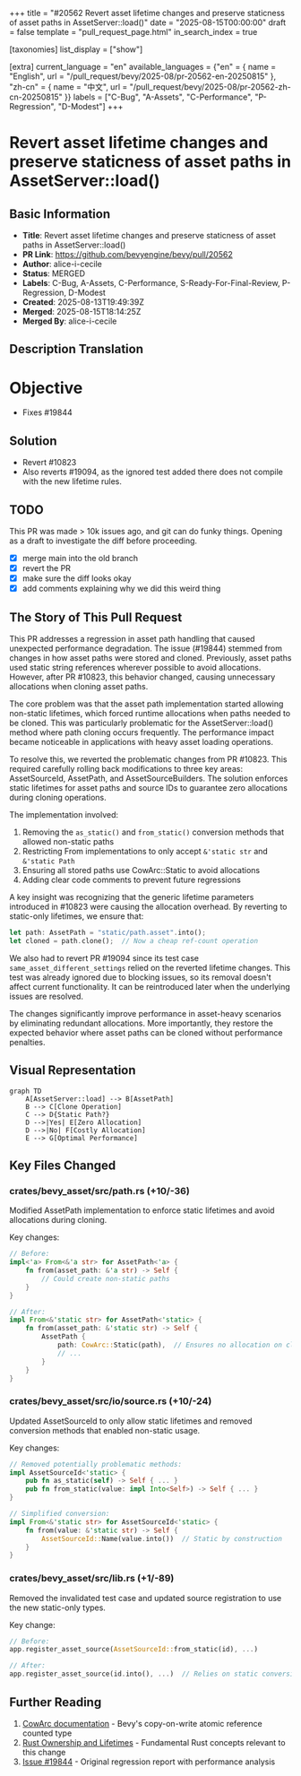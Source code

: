 +++
title = "#20562 Revert asset lifetime changes and preserve staticness of asset paths in AssetServer::load()"
date = "2025-08-15T00:00:00"
draft = false
template = "pull_request_page.html"
in_search_index = true

[taxonomies]
list_display = ["show"]

[extra]
current_language = "en"
available_languages = {"en" = { name = "English", url = "/pull_request/bevy/2025-08/pr-20562-en-20250815" }, "zh-cn" = { name = "中文", url = "/pull_request/bevy/2025-08/pr-20562-zh-cn-20250815" }}
labels = ["C-Bug", "A-Assets", "C-Performance", "P-Regression", "D-Modest"]
+++

# Revert asset lifetime changes and preserve staticness of asset paths in AssetServer::load()

## Basic Information
- **Title**: Revert asset lifetime changes and preserve staticness of asset paths in AssetServer::load()
- **PR Link**: https://github.com/bevyengine/bevy/pull/20562
- **Author**: alice-i-cecile
- **Status**: MERGED
- **Labels**: C-Bug, A-Assets, C-Performance, S-Ready-For-Final-Review, P-Regression, D-Modest
- **Created**: 2025-08-13T19:49:39Z
- **Merged**: 2025-08-15T18:14:25Z
- **Merged By**: alice-i-cecile

## Description Translation
# Objective

- Fixes #19844

## Solution

- Revert #10823
- Also reverts #19094, as the ignored test added there does not compile with the new lifetime rules.

## TODO

This PR was made > 10k issues ago, and git can do funky things. Opening as a draft to investigate the diff before proceeding.

- [x] merge main into the old branch
- [x] revert the PR 
- [x] make sure the diff looks okay
- [x] add comments explaining why we did this weird thing

## The Story of This Pull Request

This PR addresses a regression in asset path handling that caused unexpected performance degradation. The issue (#19844) stemmed from changes in how asset paths were stored and cloned. Previously, asset paths used static string references wherever possible to avoid allocations. However, after PR #10823, this behavior changed, causing unnecessary allocations when cloning asset paths.

The core problem was that the asset path implementation started allowing non-static lifetimes, which forced runtime allocations when paths needed to be cloned. This was particularly problematic for the AssetServer::load() method where path cloning occurs frequently. The performance impact became noticeable in applications with heavy asset loading operations.

To resolve this, we reverted the problematic changes from PR #10823. This required carefully rolling back modifications to three key areas: AssetSourceId, AssetPath, and AssetSourceBuilders. The solution enforces static lifetimes for asset paths and source IDs to guarantee zero allocations during cloning operations.

The implementation involved:
1. Removing the `as_static()` and `from_static()` conversion methods that allowed non-static paths
2. Restricting From implementations to only accept `&'static str` and `&'static Path`
3. Ensuring all stored paths use CowArc::Static to avoid allocations
4. Adding clear code comments to prevent future regressions

A key insight was recognizing that the generic lifetime parameters introduced in #10823 were causing the allocation overhead. By reverting to static-only lifetimes, we ensure that:
```rust
let path: AssetPath = "static/path.asset".into();
let cloned = path.clone();  // Now a cheap ref-count operation
```

We also had to revert PR #19094 since its test case `same_asset_different_settings` relied on the reverted lifetime changes. This test was already ignored due to blocking issues, so its removal doesn't affect current functionality. It can be reintroduced later when the underlying issues are resolved.

The changes significantly improve performance in asset-heavy scenarios by eliminating redundant allocations. More importantly, they restore the expected behavior where asset paths can be cloned without performance penalties.

## Visual Representation

```mermaid
graph TD
    A[AssetServer::load] --> B[AssetPath]
    B --> C[Clone Operation]
    C --> D{Static Path?}
    D -->|Yes| E[Zero Allocation]
    D -->|No| F[Costly Allocation]
    E --> G[Optimal Performance]
```

## Key Files Changed

### crates/bevy_asset/src/path.rs (+10/-36)
Modified AssetPath implementation to enforce static lifetimes and avoid allocations during cloning.

Key changes:
```rust
// Before:
impl<'a> From<&'a str> for AssetPath<'a> {
    fn from(asset_path: &'a str) -> Self {
        // Could create non-static paths
    }
}

// After:
impl From<&'static str> for AssetPath<'static> {
    fn from(asset_path: &'static str) -> Self {
        AssetPath {
            path: CowArc::Static(path),  // Ensures no allocation on clone
            // ...
        }
    }
}
```

### crates/bevy_asset/src/io/source.rs (+10/-24)
Updated AssetSourceId to only allow static lifetimes and removed conversion methods that enabled non-static usage.

Key changes:
```rust
// Removed potentially problematic methods:
impl AssetSourceId<'static> {
    pub fn as_static(self) -> Self { ... }
    pub fn from_static(value: impl Into<Self>) -> Self { ... }
}

// Simplified conversion:
impl From<&'static str> for AssetSourceId<'static> {
    fn from(value: &'static str) -> Self {
        AssetSourceId::Name(value.into())  // Static by construction
    }
}
```

### crates/bevy_asset/src/lib.rs (+1/-89)
Removed the invalidated test case and updated source registration to use the new static-only types.

Key change:
```rust
// Before:
app.register_asset_source(AssetSourceId::from_static(id), ...)

// After:
app.register_asset_source(id.into(), ...)  // Relies on static conversion
```

## Further Reading
1. [CowArc documentation](https://docs.rs/bevy/latest/bevy/utils/struct.CowArc.html) - Bevy's copy-on-write atomic reference counted type
2. [Rust Ownership and Lifetimes](https://doc.rust-lang.org/book/ch04-00-understanding-ownership.html) - Fundamental Rust concepts relevant to this change
3. [Issue #19844](https://github.com/bevyengine/bevy/issues/19844) - Original regression report with performance analysis